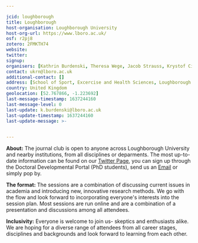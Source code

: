 ```yaml
---

jcid: loughborough
title: Loughborough
host-organisation: Loughborough University
host-org-url: https://www.lboro.ac.uk/
osf: r2pj8
zotero: 2FMKTH74
website: 
twitter: 
signup: 
organisers: [Kathrin Burdenski, Theresa Wege, Jacob Strauss, Krystof Cipora]
contact: ukrn@lboro.ac.uk
additional-contact: []
address: [School of Sport, Excercise and Health Sciences, Loughborough University, National Centre for Sport and Excercise Medicine, Tower Way, LE11 3TU, Leicestershire]
country: United Kingdom
geolocation: [52.767866, -1.223692]
last-message-timestamp: 1637244160
last-message-level: 0
last-update: k.burdenski@lboro.ac.uk
last-update-timestamp: 1637244160
last-update-message: >-
  

---
```


**About:**
The journal club is open to anyone across Loughborough University and nearby institutions, from all disciplines or deparments. The most up-to-date information can be found on our [Twitter Page](https://twitter.com/LoughboroughTea/), you can sign up through the Doctoral Developmental Portal (PhD students), send us an [Email](ukrn@lboro.ac.uk) or simply pop by.

**The format:**
The sessions are a combination of discussing current issues in academia and introducing new, innovative research methods. We go with the flow and look forward to incorporating everyone's interests into the session plan. Most sessions are run online and are a combination of a presentation and discussions among all attendees.

**Inclusivity:** 
Everyone is welcome to join us- skeptics and enthusiasts alike. We are hoping for a diverse range of attendees from all career stages, disciplines and backgrounds and look forward to learning from each other.
